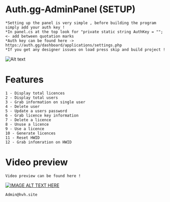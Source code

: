 # Auth.gg-AdminPanel (SETUP)
```
*Setting up the panel is very simple , before building the program simply add your auth key !
*In panel.cs at the top look for "private static string AuthKey = ""; <- add between quotation marks
*Auth key can be found here -> https://auth.gg/dashboard/applications/settings.php
*If you get any designer issues on load press skip and build project !
```

![Alt text](https://i.imgur.com/0jtNkXF.jpg "Example")



# Features
```
1 - Display total licences
2 - Display total users
3 - Grab information on single user
4 - Delete user
5 - Update a users password
6 - Grab licence key information
7 - Delete a licence
8 - Unuse a licence
9 - Use a licence
10 - Generate licences
11 - Reset HWID 
12 - Grab infomration on HWID
```

# Video preview
```
Video preview can be found here ! 
```

[![IMAGE ALT TEXT HERE](https://img.youtube.com/vi/8_QIlBIt4vk/0.jpg)](https://www.youtube.com/watch?v=8_QIlBIt4vk)


```
Admin@hvh.site
```
